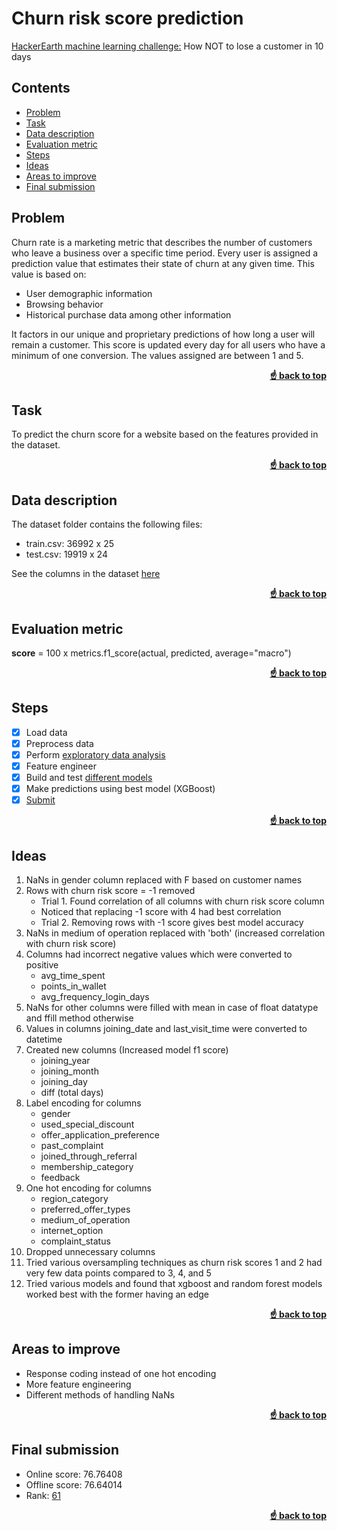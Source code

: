 # Churn risk score prediction <a name="top"></a>

[HackerEarth machine learning challenge:](https://www.hackerearth.com/challenges/competitive/hackerearth-machine-learning-challenge-predict-customer-churn/?utm_source=challenges-modern&utm_campaign=participated-challenges&utm_medium=right-panel) How NOT to lose a customer in 10 days

## Contents

- [Problem](#problem)
- [Task](#task)
- [Data description](#data_desc)
- [Evaluation metric](#metric)
- [Steps](#steps)
- [Ideas](#ideas)
- [Areas to improve](#improve)
- [Final submission](#sub)

## Problem <a name="problem"></a>

Churn rate is a marketing metric that describes the number of customers who leave a business over a specific time period. Every user is assigned a prediction value that estimates their state of churn at any given time. This value is based on:

- User demographic information
- Browsing behavior
- Historical purchase data among other information

It factors in our unique and proprietary predictions of how long a user will remain a customer. This score is updated every day for all users who have a minimum of one conversion. The values assigned are between 1 and 5.

<div align="right">
    <b><a href="#">&#x261D back to top</a></b>
</div>

## Task <a name="task"></a>

To predict the churn score for a website based on the features provided in the dataset.

<div align="right">
    <b><a href="#">&#x261D back to top</a></b>
</div>

## Data description <a name="data_desc"></a>

The dataset folder contains the following files:

- train.csv: 36992 x 25
- test.csv: 19919 x 24

See the columns in the dataset [here](data_description.md)

<div align="right">
    <b><a href="#">&#x261D back to top</a></b>
</div>

## Evaluation metric <a name="metric"></a>

**score** = 100 x metrics.f1_score(actual, predicted, average="macro")

<div align="right">
    <b><a href="#">&#x261D back to top</a></b>
</div>

## Steps <a name="steps"></a>

- [x] Load data
- [x] Preprocess data
- [x] Perform [exploratory data analysis](churn_risk_eda.ipynb)
- [x] Feature engineer
- [x] Build and test [different models](churn_risk_models_test.ipynb)
- [x] Make predictions using best model (XGBoost)
- [x] [Submit](final.py)

<div align="right">
    <b><a href="#">&#x261D back to top</a></b>
</div>

## Ideas <a name="ideas"></a>
1. NaNs in gender column replaced with F based on customer names
2. Rows with churn risk score = -1 removed
    - Trial 1. Found correlation of all columns with churn risk score column
    - Noticed that replacing -1 score with 4 had best correlation
    - Trial 2. Removing rows with -1 score gives best model accuracy
3. NaNs in medium of operation replaced with 'both' (increased correlation with churn risk score)
4. Columns had incorrect negative values which were converted to positive
    - avg_time_spent
    - points_in_wallet
    - avg_frequency_login_days
6. NaNs for other columns were filled with mean in case of float datatype and ffill method otherwise
7. Values in columns joining_date and last_visit_time were converted to datetime
8. Created new columns (Increased model f1 score)
    - joining_year
    - joining_month
    - joining_day
    - diff (total days)
9. Label encoding for columns
    - gender
    - used_special_discount
    - offer_application_preference
    - past_complaint
    - joined_through_referral
    - membership_category
    - feedback
10. One hot encoding for columns
    - region_category
    - preferred_offer_types
    - medium_of_operation
    - internet_option
    - complaint_status
11. Dropped unnecessary columns
12. Tried various oversampling techniques as churn risk scores 1 and 2 had very few data points compared to 3, 4, and 5
13. Tried various models and found that xgboost and random forest models worked best with the former having an edge

<div align="right">
    <b><a href="#">&#x261D back to top</a></b>
</div>

## Areas to improve <a name="improve"></a>

- Response coding instead of one hot encoding
- More feature engineering
- Different methods of handling NaNs

<div align="right">
    <b><a href="#">&#x261D back to top</a></b>
</div>

## Final submission <a name="sub"></a>

- Online score: 76.76408
- Offline score: 76.64014
- Rank: [61](https://www.hackerearth.com/challenges/competitive/hackerearth-machine-learning-challenge-predict-customer-churn/leaderboard/predict-the-churn-risk-rate-11-fb7a760d/page/2/)

<div align="right">
    <b><a href="#">&#x261D back to top</a></b>
</div>

